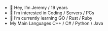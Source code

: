 - 👋 Hey, I’m Jeremy / 19 years
- 👀 I’m interested in Coding / Servers / PCs
- 🌱 I’m currently learning GO / Rust / Ruby
- My Main Languages C++ / C# / Python / Java
